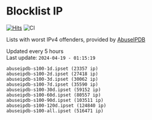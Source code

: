 # Blocklist IP

[![Hits](https://hits.seeyoufarm.com/api/count/incr/badge.svg?url=https%3A%2F%2Fgithub.com%2Fborestad%2Fblocklist-ip%2F&count_bg=%2379C83D&title_bg=%23555555&icon=&icon_color=%23E7E7E7&title=hits&edge_flat=false)](https://hits.seeyoufarm.com)  ![CI](https://img.shields.io/github/workflow/status/borestad/blocklist-ip/CI?style=flat-square)

Lists with worst IPv4 offenders, provided by [AbuseIPDB](https://www.abuseipdb.com/)

<!-- FOOTER-PLACEHOLDER -->
Updated every 5 hours<br>
Last update: `2024-04-19 - 01:15:19`
```
abuseipdb-s100-1d.ipset (23357 ip)
abuseipdb-s100-2d.ipset (27418 ip)
abuseipdb-s100-3d.ipset (30062 ip)
abuseipdb-s100-7d.ipset (35590 ip)
abuseipdb-s100-30d.ipset (59152 ip)
abuseipdb-s100-60d.ipset (80557 ip)
abuseipdb-s100-90d.ipset (103511 ip)
abuseipdb-s100-120d.ipset (124840 ip)
abuseipdb-s100-all.ipset (516471 ip)
```
